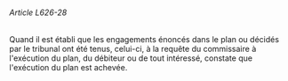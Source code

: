###### Article L626-28

Quand il est établi que les engagements énoncés dans le plan ou décidés par le tribunal ont été tenus, celui-ci, à la requête du commissaire à l'exécution du plan, du débiteur ou de tout intéressé, constate que l'exécution du plan est achevée.

